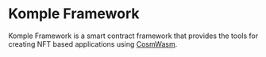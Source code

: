 # Komple Framework

Komple Framework is a smart contract framework that provides the tools for creating NFT based applications using [CosmWasm](https://cosmwasm.com).
